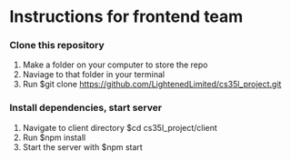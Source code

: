 # Instructions for frontend team
### Clone this repository
1. Make a folder on your computer to store the repo
2. Naviage to that folder in your terminal
3. Run $git clone https://github.com/LightenedLimited/cs35l_project.git

### Install dependencies, start server
1. Navigate to client directory $cd cs35l_project/client
2. Run $npm install
3. Start the server with $npm start